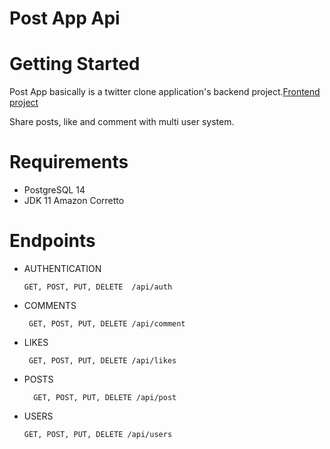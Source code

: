 # Post App Api

# Getting Started

Post App basically is a twitter clone application's backend project.[Frontend project](https://github.com/ysferdgnn/postapp_react) 

Share posts, like and comment with multi user system.

# Requirements

- PostgreSQL 14
- JDK 11 Amazon Corretto

# Endpoints

- AUTHENTICATION
   ```
   GET, POST, PUT, DELETE  /api/auth  
    ``` 
- COMMENTS
  ```
   GET, POST, PUT, DELETE /api/comment
  ```
- LIKES
  ```
   GET, POST, PUT, DELETE /api/likes
  ```
- POSTS
  ```
    GET, POST, PUT, DELETE /api/post
  ```
- USERS
  ```
  GET, POST, PUT, DELETE /api/users
  ```

